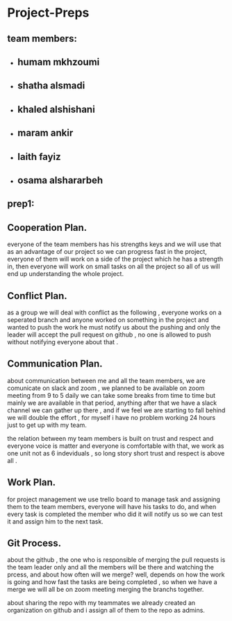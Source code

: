 # Project-Preps

## team members:

+ ## humam mkhzoumi
+ ## shatha alsmadi
+ ## khaled alshishani
+ ## maram ankir
+ ## laith fayiz
+ ## osama alshararbeh

## prep1:

## Cooperation Plan.

everyone of the team members has his strengths keys and we will use that as an advantage of our project so we can progress fast in the project, everyone of them will work on a side of the project which he has a strength in, then everyone will work on small tasks on all the project so all of us will end up understanding the whole project.


## Conflict Plan.

as a group we will deal with conflict as the following , everyone works on a seperated branch and anyone worked on something in the project and wanted to push the work he must notify us about the pushing and only the leader will accept the pull request on github , no one is allowed to push without notifying everyone about that .


## Communication Plan.

about communication between me and all the team members, we are comunicate on slack and zoom , we planned to be available on zoom meeting from 9 to 5 daily we can take some breaks from time to time but mainly we are available in that period, anything after that we have a slack channel we can gather up there , and if we feel we are starting to fall behind we will double the effort , for myself i have no problem working 24 hours just to get up with my team. 

the relation between my team members is built on trust and respect and everyone voice is matter and everyone is comfortable with that, we work as one unit not as 6 indeviduals , so long story short trust and respect is above all .


## Work Plan.

for project management we use trello board to manage task and assigning them to the team members, everyone will have his tasks to do, and when every task is completed the member who did it will notify us so we can test it and assign him to the next task.


## Git Process.

about the github , the one who is responsible of merging the pull requests is the team leader only and all the members will be there and watching the prcess, and about how often will we merge? well, depends on how the work is going and how fast the tasks are being completed , so when we have a merge we will all be on zoom meeting merging the branchs together.

about sharing the repo with my teammates we already created an organization on github and i assign all of them to the repo as admins.
